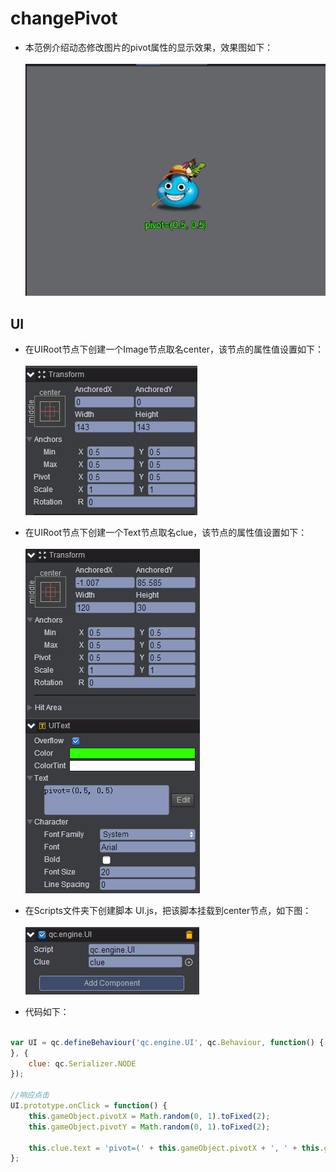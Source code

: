 # changePivot    
* 本范例介绍动态修改图片的pivot属性的显示效果，效果图如下：<br>    
![](images/show.gif)  

## UI   
* 在UIRoot节点下创建一个Image节点取名center，该节点的属性值设置如下：<br>  
![](images/center.png)    

* 在UIRoot节点下创建一个Text节点取名clue，该节点的属性值设置如下：<br>   
![](images/clue.png)     

* 在Scripts文件夹下创建脚本 UI.js，把该脚本挂载到center节点，如下图：<br>   
![](images/script.png)     

* 代码如下：<br>    

```javascript   

var UI = qc.defineBehaviour('qc.engine.UI', qc.Behaviour, function() {
}, {
    clue: qc.Serializer.NODE
});

//响应点击
UI.prototype.onClick = function() {
    this.gameObject.pivotX = Math.random(0, 1).toFixed(2);
    this.gameObject.pivotY = Math.random(0, 1).toFixed(2);
    
    this.clue.text = 'pivot=(' + this.gameObject.pivotX + ', ' + this.gameObject.pivotY + ')';
};  
```